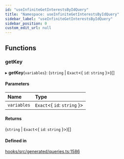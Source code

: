 ```yaml
---
id: "useInfiniteGetInterestsByIdQuery"
title: "Namespace: useInfiniteGetInterestsByIdQuery"
sidebar_label: "useInfiniteGetInterestsByIdQuery"
sidebar_position: 0
custom_edit_url: null
---
```


## Functions

### getKey

▸ **getKey**(`variables`): (`string` \| `Exact`<{ `id`: `string`  }\>)[]

#### Parameters

| Name | Type |
| :------ | :------ |
| `variables` | `Exact`<{ `id`: `string`  }\> |

#### Returns

(`string` \| `Exact`<{ `id`: `string`  }\>)[]

#### Defined in

[hooks/src/generated/queries.ts:1586](https://github.com/AKASHAorg/akasha-core/blob/6ca157f7/libs/hooks/src/generated/queries.ts#L1586)
